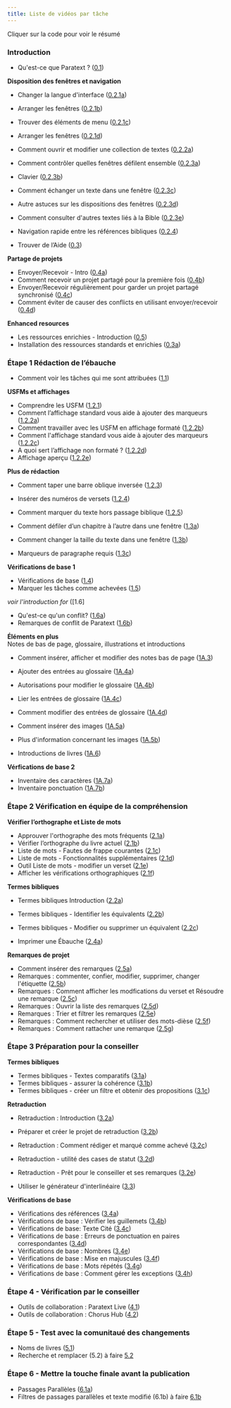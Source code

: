 ```yaml
---
title: Liste de vidéos par tâche
---
```

 Cliquer sur la code pour voir le résumé
### Introduction
  
-  Qu'est-ce que Paratext ? ([0.1](0.1))
    
**Disposition des fenêtres et navigation**  
-  Changer la langue d'interface ([0.2.1a](navigation/0.2.1a))
-  Arranger les fenêtres ([0.2.1b](navigation/0.2.1b))
-  Trouver des éléments de menu ([0.2.1c](navigation/0.2.1c))
-  Arranger les fenêtres ([0.2.1d](navigation/0.2.1d))
   
-   Comment ouvrir et modifier une collection de textes ([0.2.2a](navigation/0.2.2a))
   
-  Comment contrôler quelles fenêtres défilent ensemble ([0.2.3a](navigation/0.2.3a))
-  Clavier ([0.2.3b](navigation/0.2.3b))
-  Comment échanger un texte dans une fenêtre ([0.2.3c](navigation/0.2.3c))
-  Autre astuces sur les dispositions des fenêtres ([0.2.3d](navigation/0.2.3d))
-  Comment consulter d'autres textes liés à la Bible ([0.2.3e](navigation/0.2.3e))
   
-  Navigation rapide entre les références bibliques ([0.2.4](navigation/0.2.4))
   
-  Trouver de l’Aide ([0.3](navigation/0.3))

**Partage de projets**     
-  Envoyer/Recevoir - Intro ([0.4a](Project-sharing/0.4a))
-  Comment recevoir un projet partagé pour la première fois ([0.4b](Project-sharing/0.4b))
-  Envoyer/Recevoir régulièrement pour garder un projet partagé synchronisé ([0.4c](Project-sharing/0.4c))
-  Comment éviter de causer des conflicts en utilisant envoyer/recevoir ([0.4d](Project-sharing/0.4d))

  **Enhanced resources**   
-  Les ressources enrichies - Introduction ([0.5](Enhanced-resources/0.5)) 
-  Installation des ressources standards et enrichies ([0.3a](Enhanced-resources/0.3a))
  
### Étape 1 Rédaction de l’ébauche 
  
-  Comment voir les tâches qui me sont attribuées ([1.1](Drafting-editing/1.1))

**USFMs et affichages**    
-  Comprendre les USFM ([1.2.1](Drafting-editing/1.2.1))
-  Comment l’affichage standard vous aide à ajouter des marqueurs ([1.2.2a](Drafting-editing/1.2.2a))
-  Comment travailler avec les USFM en affichage formaté ([1.2.2b](Drafting-editing/1.2.2b))
-  Comment l'affichage standard vous aide à ajouter des marqueurs ([1.2.2c](Drafting-editing/1.2.2c))
-  A quoi sert l’affichage non formaté ? ([1.2.2d](Drafting-editing/1.2.2d))
-  Affichage aperçu ([1.2.2e](Drafting-editing/1.2.2e))
   
**Plus de rédaction**  
-  Comment taper une barre oblique inversée ([1.2.3](Drafting-editing/1.2.3))
-  Insérer des numéros de versets ([1.2.4](Drafting-editing/1.2.4))
-  Comment marquer du texte hors passage biblique ([1.2.5](Drafting-editing/1.2.5))
   
-  Comment défiler d’un chapitre à l’autre dans une fenêtre ([1.3a](Drafting-editing/1.3a))
-  Comment changer la taille du texte dans une fenêtre ([1.3b](Drafting-editing/1.3b))
-  Marqueurs de paragraphe requis ([1.3c](Drafting-editing/1.3c))
   
**Vérifications de base 1**    
-  Vérifications de base ([1.4](Checking-tools/1.4))
-  Marquer les tâches comme achevées ([1.5](Checking-tools/1.5))
  
*voir l'introduction for* ([1.6]
-  Qu'est-ce qu'un conflit? ([1.6a](Project-sharing/1.6a))
-  Remarques de conflit de Paratext ([1.6b](Project-sharing/1.6b))
  
**Éléments en plus**      
  Notes de bas de page, glossaire, illustrations et introductions   
-  Comment insérer, afficher et modifier des notes bas de page ([1A.3](Drafting-editing/1A.3))
   
-  Ajouter des entrées au glossaire ([1A.4a](Glossary/1A.4a))
-  Autorisations pour modifier le glossaire ([1A.4b](Glossary/1A.4b))
-  Lier les entrées de glossaire ([1A.4c](Glossary/1A.4c))
-  Comment modifier des entrées de glossaire ([1A.4d](Glossary/1A.4d))
   
-  Comment insérer des images ([1A.5a](Illustrations/1A.5a))
-  Plus d'information concernant les images ([1A.5b](Illustrations/1A.5b))
   
-  Introductions de livres ([1A.6](Drafting-editing/1A.6))
   
**Vérfications de base 2**   
-  Inventaire des caractères ([1A.7a](Checking-tools/1A.7a))
-  Inventaire ponctuation ([1A.7b](Checking-tools/1A.7b)) 
  
### Étape 2 Vérification en équipe de la compréhension   
      
**Vérifier l’orthographe et Liste de mots**    
-  Approuver l'orthographe des mots fréquents ([2.1a](Spell-check-wordlist/2.1a))
-  Vérifier l’orthographe du livre actuel ([2.1b](Spell-check-wordlist/2.1b))
-  Liste de mots - Fautes de frappe courantes ([2.1c](Spell-check-wordlist/2.1c))
-  Liste de mots - Fonctionnalités supplémentaires ([2.1d](Spell-check-wordlist/2.1d))
-  Outil Liste de mots - modifier un verset ([2.1e](Spell-check-wordlist/2.1e))
-  Afficher les vérifications orthographiques ([2.1f](Spell-check-wordlist/2.1f))
   
**Termes bibliques**    
-  Termes bibliques Introduction ([2.2a](Biblical-terms/2.2a))
-  Termes bibliques - Identifier les équivalents ([2.2b](Biblical-terms/2.2b))
-  Termes bibliques - Modifier ou supprimer un équivalent ([2.2c](Biblical-terms/2.2c))

  
-  Imprimer une Ébauche ([2.4a](Checking-tools/2.4a))


**Remarques de projet**   
-  Comment insérer des remarques ([2.5a](Project-notes/2.5a))
-  Remarques : commenter, confier, modifier, supprimer, changer l'étiquette ([2.5b](Project-notes/2.5b))
-  Remarques : Comment afficher les modfications du verset et Résoudre une remarque ([2.5c](Project-notes/2.5c))
-  Remarques : Ouvrir la liste des remarques ([2.5d](Project-notes/2.5d))
-  Remarques : Trier et filtrer les remarques ([2.5e](Project-notes/2.5e))
-  Remarques : Comment rechercher et utiliser des mots-dièse ([2.5f](Project-notes/2.5f))
-  Remarques : Comment rattacher une remarque ([2.5g](Project-notes/2.5g))
  
### Étape 3 Préparation pour la conseiller
**Termes bibliques**
-  Termes bibliques - Textes comparatifs ([3.1a](Biblical-terms/3.1a))
-  Termes bibliques - assurer la cohérence ([3.1b](Biblical-terms/3.1b))
-  Termes bibliques - créer un filtre et obtenir des propositions ([3.1c](Biblical-terms/3.1c))

**Retraduction**  
-  Retraduction : Introduction ([3.2a](Back-translation/3.2a))
-  Préparer et créer le projet de retraduction ([3.2b](Back-translation/3.2b))
-  Retraduction : Comment rédiger et marqué comme achevé ([3.2c](Back-translation/3.2c))
-  Retraduction - utilité des cases de statut ([3.2d](Back-translation/3.2d))
-  Retraduction - Prêt pour le conseiller et ses remarques ([3.2e](Back-translation/3.2e))
   
-  Utiliser le générateur d'interlinéaire ([3.3](Custom-interlinears/3.3))

**Vérifications de base**   
-  Vérifications des références ([3.4a](Checking-tools/3.4a))
-  Vérifications de base : Vérifier les guillemets ([3.4b](Checking-tools/3.4b))
-  Vérifications de base: Texte Cité ([3.4c](Checking-tools/3.4c))
-  Vérifications de base : Erreurs de ponctuation en paires correspondantes ([3.4d](Checking-tools/3.4d))
-  Vérifications de base : Nombres ([3.4e](Checking-tools/3.4e))
-  Vérifications de base : Mise en majuscules ([3.4f](Checking-tools/3.4f))
-  Vérifications de base : Mots répétés ([3.4g](Checking-tools/3.4g))
-  Vérifications de base : Comment gérer les exceptions ([3.4h](Checking-tools/3.4h))
  
### Étape 4 - **Vérification par le conseiller**  
-  Outils de collaboration : Paratext Live ([4.1](Project-sharing/4.1))
-  Outils de collaboration : Chorus Hub ([4.2](Project-sharing/4.2))
### Étape 5 - **Test avec la comunitaué des changements**  
-  Noms de livres ([5.1](Drafting-editing/5.1))
-  Recherche et remplacer (5.2) à faire [5.2](Drafting-editing/5.2)
  
### Étape 6 - **Mettre la touche finale avant la publication**  
-  Passages Parallèles ([6.1a](Parallel-passages/6.1a))
-  Filtres de passages parallèles et texte modifié (6.1b) à faire [6.1b](Parallel-passages/6.1b)

